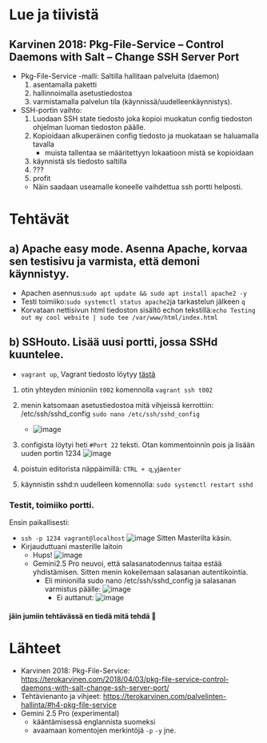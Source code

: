 # Lue ja tiivistä
## Karvinen 2018: Pkg-File-Service – Control Daemons with Salt – Change SSH Server Port
- Pkg-File-Service -malli: Saltilla hallitaan palveluita (daemon)
  1. asentamalla paketti
  2. hallinnoimalla asetustiedostoa
  3. varmistamalla palvelun tila (käynnissä/uudelleenkäynnistys).
- SSH-portin vaihto:
  1. Luodaan SSH state tiedosto joka kopioi muokatun config tiedoston ohjelman luoman tiedoston päälle.
  2. Kopioidaan alkuperäinen config tiedosto ja muokataan se haluamalla tavalla
     - muista tallentaa se määritettyyn lokaatioon mistä se kopioidaan
  3. käynnistä sls tiedosto saltilla
  4. ???
  5. profit
  - Näin saadaan useamalle koneelle vaihdettua ssh portti helposti.
# Tehtävät
## a) Apache easy mode. Asenna Apache, korvaa sen testisivu ja varmista, että demoni käynnistyy.
- Apachen asennus:`sudo apt update && sudo apt install apache2 -y`
- Testi toimiiko:`sudo systemctl status apache2`ja tarkastelun jälkeen `q`
- Korvataan nettisivun html tiedoston sisältö echon tekstillä:`echo Testing out my cool website | sudo tee /var/www/html/index.html`
## b) SSHouto. Lisää uusi portti, jossa SSHd kuuntelee.
- `vagrant up`,  Vagrant tiedosto löytyy [tästä](https://github.com/koodikas/palv-hall/blob/main/Vagrant)
1. otin yhteyden minioniin `t002` komennolla `vagrant ssh t002`
2. menin katsomaan asetustiedostoa mitä vihjeissä kerrottiin: /etc/ssh/sshd_config `sudo nano /etc/ssh/sshd_config`
   - ![image](https://github.com/user-attachments/assets/5349de50-15ec-46cf-a575-5970d38ce895)

3. configista löytyi heti `#Port 22` teksti. Otan kommentoinnin pois ja lisään uuden portin 1234
   ![image](https://github.com/user-attachments/assets/95d44a17-82f4-4e7c-b40a-e852d320091c)
4. poistuin editorista näppäimillä: `CTRL + q`,`y`ja`enter`
5. käynnistin sshd:n uudelleen komennolla: `sudo systemctl restart sshd`
### Testit, toimiiko portti.
Ensin paikallisesti:
- `ssh -p 1234 vagrant@localhost` ![image](https://github.com/user-attachments/assets/54460100-0074-4057-8a53-603e0ef37c7e)
Sitten Masterilta käsin.
- Kirjauduttuani masterille laitoin
  - Hups! ![image](https://github.com/user-attachments/assets/0243ca4e-3e5c-406b-ad2d-37ee808c0345)
  - Gemini2.5 Pro neuvoi, että salasanatodennus taitaa estää yhdistämisen. Sitten menin kokeilemaan salasanan autentikointia.
      - Eli minionilla sudo nano /etc/ssh/sshd_config ja salasanan varmistus päälle:
        ![image](https://github.com/user-attachments/assets/28622d30-644b-4c71-ab61-b763bad80445)
        - Ei auttanut: ![image](https://github.com/user-attachments/assets/11befc12-e527-41dd-9d81-b4880cb8a0c6)
#### jäin jumiin tehtävässä en tiedä mitä tehdä 🥲
        




# Lähteet
- Karvinen 2018: Pkg-File-Service: https://terokarvinen.com/2018/04/03/pkg-file-service-control-daemons-with-salt-change-ssh-server-port/
- Tehtävienanto ja vihjeet: https://terokarvinen.com/palvelinten-hallinta/#h4-pkg-file-service
- Gemini 2.5 Pro (experimental)
  - kääntämisessä englannista suomeksi
  - avaamaan komentojen merkintöjä `-p` `-y` jne.

